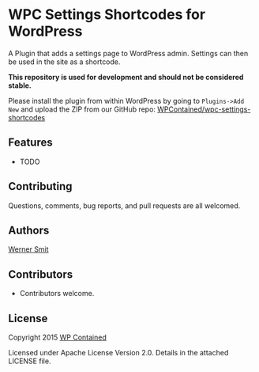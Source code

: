 # WPC Settings Shortcodes for WordPress

A Plugin that adds a settings page to WordPress admin. Settings can then be used in the site as a shortcode.

**This repository is used for development and should not be considered stable.**

Please install the plugin from within WordPress by going to `Plugins->Add New` and upload the ZIP from our GitHub repo:
[WPContained/wpc-settings-shortcodes](https://github.com/WPContained/wpc-settings-shortcodes/archive/master.zip)

Features
--------

* TODO

Contributing
------------

Questions, comments, bug reports, and pull requests are all welcomed.

Authors
-------

[Werner Smit](https://github.com/wernersmit)

Contributors
-------

* Contributors welcome.

License
-------

Copyright 2015 [WP Contained](https://wpcontained.com)

Licensed under Apache License Version 2.0.  Details in the attached LICENSE file.
